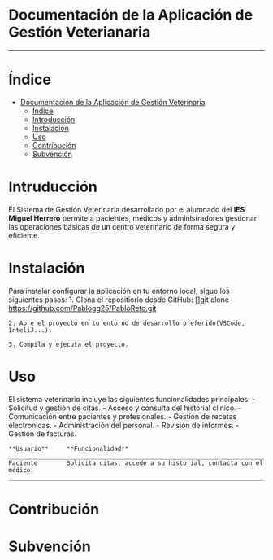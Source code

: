 # Documentación de la Aplicación de Gestión Veterianaria
________________________________________________________

# Índice

   - [Documentación de la Aplicación de Gestión Veterinaria](/README.md)
        - [Indice](#índice)
        - [Introducción](#intruducción)
        - [Instalación](/README.md)
        - [Uso](/README.md)
        - [Contribución](/README.md)
        - [Subvención](/README.md)

# Intruducción
El Sistema de Gestión Veterinaria desarrollado por el alumnado del **IES Miguel Herrero** permite a pacientes, médicos y administradores gestionar las operaciones básicas de un centro veterinario de forma segura y eficiente.

# Instalación
Para instalar  configurar la aplicación en tu entorno local, sigue los siguientes pasos:
    1. Clona el repositiorio desde GitHub:
    []git clone https://github.com/Pablogg25/PabloReto.git

    2. Abre el proyecto en tu entorno de desarrollo preferido(VSCode, InteliJ...).

    3. Compila y ejecuta el proyecto.
# Uso
El sistema veterinario incluye las siguientes funcionalidades principales:
    - Solicitud y gestión de citas.
    - Acceso y consulta del historial clinico.
    - Comunicación entre pacientes y profesionales.
    - Gestión de recetas electronicas.
    - Administración del personal.
    - Revisión de informes.
    - Gestión de facturas.


    **Usuario**     **Funcionalidad**
    _______________________________________________________________________
    Paciente        Solicita citas, accede a su historial, contacta con el médico.
    _______________________________________________________________________


# Contribución

# Subvención

        